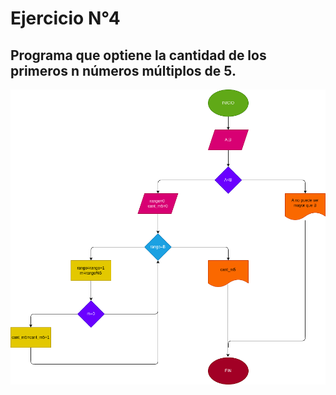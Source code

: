 # Ejercicio N°4
## Programa que optiene la cantidad de los primeros n números múltiplos de 5.

![Diagrama de flujo](diagrama.png " diagrama de flujo")